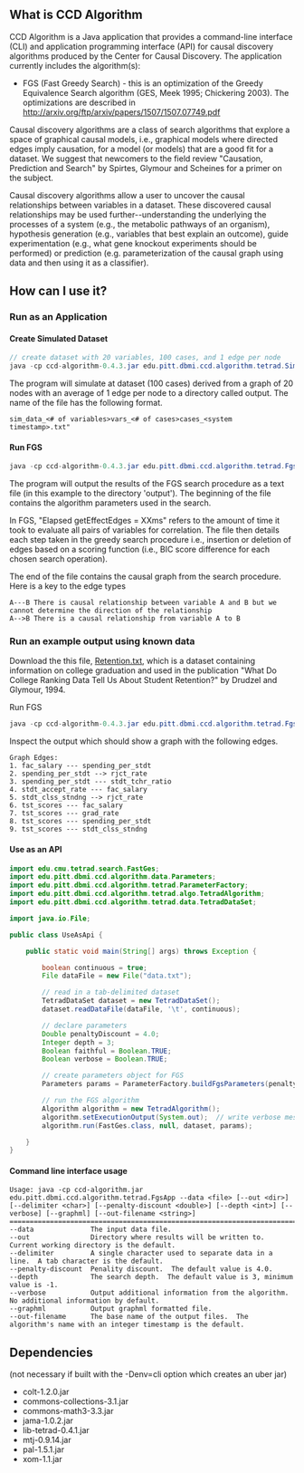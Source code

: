 ## What is CCD Algorithm

CCD Algorithm is a Java application that provides a command-line interface (CLI) and application programming interface (API) for causal discovery algorithms produced by the Center for Causal Discovery.  The application currently includes the algorithm(s):  
* FGS (Fast Greedy Search) - this is an optimization of the Greedy Equivalence Search algorithm	(GES,	Meek	1995;	Chickering	2003).  The optimizations are described in http://arxiv.org/ftp/arxiv/papers/1507/1507.07749.pdf

Causal discovery algorithms are a class of search algorithms that explore a space of graphical causal models, i.e., graphical models where directed edges imply causation, for a model (or models) that are a good fit for a dataset.  We suggest that newcomers to the field review "Causation, Prediction and Search" by Spirtes, Glymour and Scheines for a primer on the subject.

Causal discovery algorithms allow a user to uncover the causal relationships between variables in a dataset.  These discovered causal relationships may be used further--understanding the underlying the processes of a system (e.g., the metabolic pathways of an organism), hypothesis generation (e.g., variables that best explain an outcome), guide experimentation (e.g., what gene knockout experiments should be performed) or prediction (e.g. parameterization of the causal graph using data and then using it as a classifier).


## How can I use it?

### Run as an Application

#### Create Simulated Dataset
```java
// create dataset with 20 variables, 100 cases, and 1 edge per node
java -cp ccd-algorithm-0.4.3.jar edu.pitt.dbmi.ccd.algorithm.tetrad.SimulateDataApp --var 20 --case 100 --edge 1 --out output/
```
The program will simulate at dataset (100 cases) derived from a graph of 20 nodes with an average of 1 edge per node to a directory called output.  The name of the file has the following format.
```
sim_data_<# of variables>vars_<# of cases>cases_<system timestamp>.txt"
```

#### Run FGS
```java
java -cp ccd-algorithm-0.4.3.jar edu.pitt.dbmi.ccd.algorithm.tetrad.FgsApp --data <file to analyze e.g., Retention.txt or simulated data from above> --delimiter $'\t' --penalty-discount 4.0 --depth 3 --verbose --out output/
```

The program will output the results of the FGS search procedure as a text file (in this example to the directory 'output').   The beginning of the file contains the algorithm parameters used in the search.  

In FGS, "Elapsed getEffectEdges = XXms" refers to the amount of time it took to evaluate all pairs of variables for correlation.  The file then details each step taken in the greedy search procedure i.e., insertion or deletion of edges based on a scoring function (i.e., BIC score difference for each chosen search operation).

The end of the file contains the causal graph from the search procedure.  Here is a key to the edge types
```
A---B There is causal relationship between variable A and B but we cannot determine the direction of the relationship
A-->B There is a causal relationship from variable A to B
```

### Run an example output using known data
Download the this file, [Retention.txt](http://www.ccd.pitt.edu/wp-content/uploads/files/Retention.txt), which is a dataset containing information on college graduation and used in the publication "What Do College Ranking Data Tell Us About Student Retention?" by Drudzel and Glymour, 1994.


Run FGS
```java
java -cp ccd-algorithm-0.4.3.jar edu.pitt.dbmi.ccd.algorithm.tetrad.FgsApp --data Retention.txt --delimiter $'\t' --penalty-discount 4.0 --depth 3 --verbose --out output/
```

Inspect the output which should show a graph with the following edges. 
```
Graph Edges: 
1. fac_salary --- spending_per_stdt
2. spending_per_stdt --> rjct_rate
3. spending_per_stdt --- stdt_tchr_ratio
4. stdt_accept_rate --- fac_salary
5. stdt_clss_stndng --> rjct_rate
6. tst_scores --- fac_salary
7. tst_scores --- grad_rate
8. tst_scores --- spending_per_stdt
9. tst_scores --- stdt_clss_stndng
```



#### Use as an API

```java
import edu.cmu.tetrad.search.FastGes;
import edu.pitt.dbmi.ccd.algorithm.data.Parameters;
import edu.pitt.dbmi.ccd.algorithm.tetrad.ParameterFactory;
import edu.pitt.dbmi.ccd.algorithm.tetrad.algo.TetradAlgorithm;
import edu.pitt.dbmi.ccd.algorithm.tetrad.data.TetradDataSet;

import java.io.File;

public class UseAsApi {

    public static void main(String[] args) throws Exception {

        boolean continuous = true;
        File dataFile = new File("data.txt");

        // read in a tab-delimited dataset
        TetradDataSet dataset = new TetradDataSet();
        dataset.readDataFile(dataFile, '\t', continuous);

        // declare parameters
        Double penaltyDiscount = 4.0;
        Integer depth = 3;
        Boolean faithful = Boolean.TRUE;
        Boolean verbose = Boolean.TRUE;

        // create parameters object for FGS
        Parameters params = ParameterFactory.buildFgsParameters(penaltyDiscount, depth, faithful, verbose);

        // run the FGS algorithm
        Algorithm algorithm = new TetradAlgorithm();
        algorithm.setExecutionOutput(System.out);  // write verbose messages to standard out
        algorithm.run(FastGes.class, null, dataset, params);

    }
}
```

#### Command line interface usage
```
Usage: java -cp ccd-algorithm.jar edu.pitt.dbmi.ccd.algorithm.tetrad.FgsApp --data <file> [--out <dir>] [--delimiter <char>] [--penalty-discount <double>] [--depth <int>] [--verbose] [--graphml] [--out-filename <string>]
================================================================================
--data            	The input data file.
--out             	Directory where results will be written to.  Current working directory is the default.
--delimiter       	A single character used to separate data in a line.  A tab character is the default.
--penalty-discount	Penality discount.  The default value is 4.0.
--depth           	The search depth.  The default value is 3, minimum value is -1.
--verbose         	Output additional information from the algorithm.  No additional information by default.
--graphml         	Output graphml formatted file.
--out-filename    	The base name of the output files.  The algorithm's name with an integer timestamp is the default.
```

## Dependencies
(not necessary if built with the -Denv=cli option which creates an uber jar)
* colt-1.2.0.jar
* commons-collections-3.1.jar
* commons-math3-3.3.jar
* jama-1.0.2.jar
* lib-tetrad-0.4.1.jar
* mtj-0.9.14.jar
* pal-1.5.1.jar
* xom-1.1.jar
